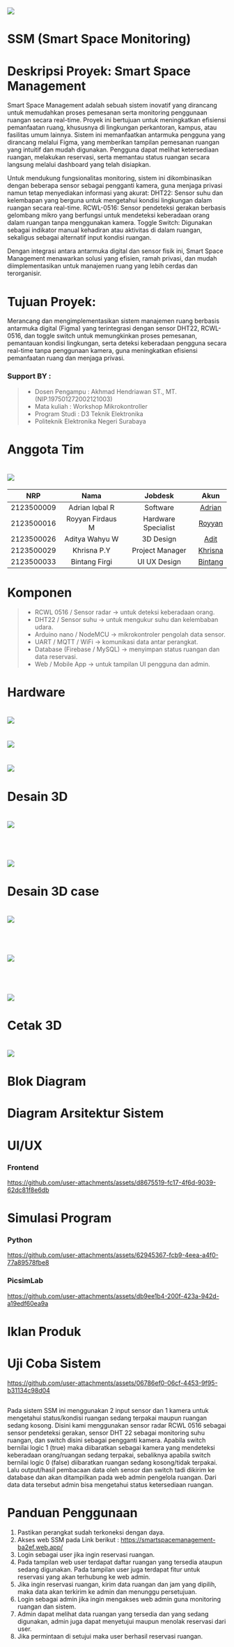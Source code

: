 # <img src="Desain UI-UX/Landing page .png">
# SSM (Smart Space Monitoring)
# Deskripsi Proyek: Smart Space Management
Smart Space Management adalah sebuah sistem inovatif yang dirancang untuk memudahkan proses pemesanan serta monitoring penggunaan ruangan secara real-time. Proyek ini bertujuan untuk meningkatkan efisiensi pemanfaatan ruang, khususnya di lingkungan perkantoran, kampus, atau fasilitas umum lainnya.
Sistem ini memanfaatkan antarmuka pengguna yang dirancang melalui Figma, yang memberikan tampilan pemesanan ruangan yang intuitif dan mudah digunakan. Pengguna dapat melihat ketersediaan ruangan, melakukan reservasi, serta memantau status ruangan secara langsung melalui dashboard yang telah disiapkan.

Untuk mendukung fungsionalitas monitoring, sistem ini dikombinasikan dengan beberapa sensor sebagai pengganti kamera, guna menjaga privasi namun tetap menyediakan informasi yang akurat:
DHT22: Sensor suhu dan kelembapan yang berguna untuk mengetahui kondisi lingkungan dalam ruangan secara real-time.
RCWL-0516: Sensor pendeteksi gerakan berbasis gelombang mikro yang berfungsi untuk mendeteksi keberadaan orang dalam ruangan tanpa menggunakan kamera.
Toggle Switch: Digunakan sebagai indikator manual kehadiran atau aktivitas di dalam ruangan, sekaligus sebagai alternatif input kondisi ruangan.

Dengan integrasi antara antarmuka digital dan sensor fisik ini, Smart Space Management menawarkan solusi yang efisien, ramah privasi, dan mudah diimplementasikan untuk manajemen ruang yang lebih cerdas dan terorganisir.


# Tujuan Proyek:
Merancang dan mengimplementasikan sistem manajemen ruang berbasis antarmuka digital (Figma) yang terintegrasi dengan sensor DHT22, RCWL-0516, dan toggle switch untuk memungkinkan proses pemesanan, pemantauan kondisi lingkungan, serta deteksi keberadaan pengguna secara real-time tanpa penggunaan kamera, guna meningkatkan efisiensi pemanfaatan ruang dan menjaga privasi.
### Support BY :
>- Dosen Pengampu : Akhmad Hendriawan ST., MT. (NIP.197501272002121003)<br>
>- Mata kuliah : Workshop Mikrokontroller<br>
>- Program Studi : D3 Teknik Elektronika<br>
>- Politeknik Elektronika Negeri Surabaya<br>
# Anggota Tim
# <img src="Assets/Foto TIM/Foto Anggota Tim.jpg">
|      NRP      |        Nama       |        Jobdesk        |                    Akun                  |
| :-----------: |:----------------: | :-------------------: | :---------------------------------------:|
| 2123500009    | Adrian Iqbal R    | Software              | [Adrian](https://github.com/AdrianIqbalR)
| 2123500016    | Royyan Firdaus M  | Hardware Specialist   | [Royyan](https://github.com/nataratungga)
| 2123500026    | Aditya Wahyu W    | 3D Design          | [Adit](https://github.com/AdityaWahyuW)
| 2123500029    | Khrisna P.Y       | Project Manager       | [Khrisna](https://github.com/Khrisnapy)
| 2123500033    | Bintang Firgi     | UI UX Design           | [Bintang](https://github.com/FI7EEE)
# Komponen 
>- RCWL 0516 / Sensor radar → untuk deteksi keberadaan orang.
>- DHT22 / Sensor suhu  → untuk mengukur suhu dan kelembaban udara.
>- Arduino nano / NodeMCU → mikrokontroler pengolah data sensor.
>- UART / MQTT / WiFi → komunikasi data antar perangkat.
>- Database (Firebase / MySQL) → menyimpan status ruangan dan data reservasi.
>- Web / Mobile App → untuk tampilan UI pengguna dan admin.
# Hardware
# <img src="Hardware/Skematik SSM.jpg">
# <img src="Hardware/Layout SSM.jpg">
# <img src="Hardware/3D hardware SSM.jpg">
# Desain 3D
# <img src="https://github.com/FI7EEE/SSM/blob/main/3D%20Desain/3D%20Komponen2.png"><center><br>
# <img src="https://github.com/FI7EEE/SSM/blob/main/3D%20Desain/AtasKomponen.png"><center>
# Desain 3D case
# <img src="https://github.com/FI7EEE/SSM/blob/main/3D%20Desain/AtasCase.png"><center><br>
# <img src="https://github.com/FI7EEE/SSM/blob/main/3D%20Desain/BelakangCase.png"><center><br>
# <img src="https://github.com/FI7EEE/SSM/blob/main/3D%20Desain/DepanCase.png"><center>
# Cetak 3D
# <img src="https://github.com/FI7EEE/SSM/blob/main/3D%20Desain/Cetak3D.jpg"><center>
# Blok Diagram
# Diagram Arsitektur Sistem
# UI/UX
### Frontend
https://github.com/user-attachments/assets/d8675519-fc17-4f6d-9039-62dc81f8e6db
# Simulasi Program
### Python
https://github.com/user-attachments/assets/62945367-fcb9-4eea-a4f0-77a89578fbe8
### PicsimLab 
https://github.com/user-attachments/assets/db9ee1b4-200f-423a-942d-a19edf60ea9a
# Iklan Produk
# Uji Coba Sistem
https://github.com/user-attachments/assets/06786ef0-06cf-4453-9f95-b31134c98d04
##
Pada sistem SSM ini menggunakan 2 input sensor dan 1 kamera untuk mengetahui status/kondisi ruangan sedang terpakai maupun ruangan sedang kosong. Disini kami menggunakan sensor radar RCWL 0516 sebagai sensor pendeteksi gerakan, sensor DHT 22 sebagai monitoring suhu ruangan, dan switch disini sebagai pengganti kamera. Apabila switch bernilai logic 1 (true) maka diibaratkan sebagai kamera yang mendeteksi keberadaan orang/ruangan sedang terpakai, sebaliknya apabila switch bernilai logic 0 (false) diibaratkan ruangan sedang kosong/tidak terpakai. Lalu output/hasil pembacaan data oleh sensor dan switch tadi dikirim ke database dan akan ditampilkan pada web admin pengelola ruangan. Dari data data tersebut admin bisa mengetahui status ketersediaan ruangan.
# Panduan Penggunaan
1. Pastikan perangkat sudah terkoneksi dengan daya.
2. Akses web SSM pada Link berikut : https://smartspacemanagement-ba2ef.web.app/
3. Login sebagai user jika ingin reservasi ruangan.
4. Pada tampilan web user terdapat daftar ruangan yang tersedia ataupun sedang digunakan. Pada tampilan user juga terdapat fitur untuk reservasi yang akan terhubung ke web admin.
5. Jika ingin reservasi ruangan, kirim data ruangan dan jam yang dipilih, maka data akan terkirim ke admin dan menunggu persetujuan.
6. Login sebagai admin jika ingin mengakses web admin guna monitoring ruangan dan sistem.
7. Admin dapat melihat data ruangan yang tersedia dan yang sedang digunakan, admin juga dapat menyetujui maupun menolak reservasi dari user.
8. Jika permintaan di setujui maka user berhasil reservasi ruangan.
